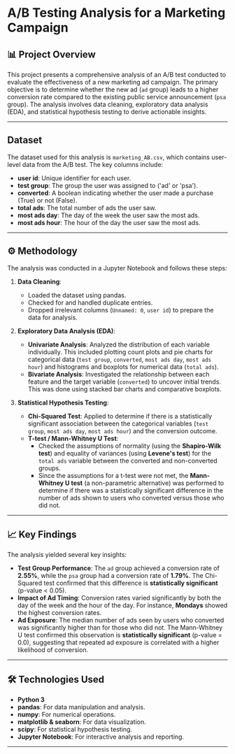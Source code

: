 # A/B Testing Analysis for a Marketing Campaign

## 📊 Project Overview

This project presents a comprehensive analysis of an A/B test conducted to evaluate the effectiveness of a new marketing ad campaign. The primary objective is to determine whether the new ad (`ad` group) leads to a higher conversion rate compared to the existing public service announcement (`psa` group). The analysis involves data cleaning, exploratory data analysis (EDA), and statistical hypothesis testing to derive actionable insights.

---

## Dataset

The dataset used for this analysis is `marketing_AB.csv`, which contains user-level data from the A/B test. The key columns include:

* **user id**: Unique identifier for each user.
* **test group**: The group the user was assigned to ('ad' or 'psa').
* **converted**: A boolean indicating whether the user made a purchase (True) or not (False).
* **total ads**: The total number of ads the user saw.
* **most ads day**: The day of the week the user saw the most ads.
* **most ads hour**: The hour of the day the user saw the most ads.

---

## ⚙️ Methodology

The analysis was conducted in a Jupyter Notebook and follows these steps:

1.  **Data Cleaning**:
    * Loaded the dataset using pandas.
    * Checked for and handled duplicate entries.
    * Dropped irrelevant columns (`Unnamed: 0`, `user id`) to prepare the data for analysis.

2.  **Exploratory Data Analysis (EDA)**:
    * **Univariate Analysis**: Analyzed the distribution of each variable individually. This included plotting count plots and pie charts for categorical data (`test group`, `converted`, `most ads day`, `most ads hour`) and histograms and boxplots for numerical data (`total ads`).
    * **Bivariate Analysis**: Investigated the relationship between each feature and the target variable (`converted`) to uncover initial trends. This was done using stacked bar charts and comparative boxplots.

3.  **Statistical Hypothesis Testing**:
    * **Chi-Squared Test**: Applied to determine if there is a statistically significant association between the categorical variables (`test group`, `most ads day`, `most ads hour`) and the conversion outcome.
    * **T-test / Mann-Whitney U Test**:
        * Checked the assumptions of normality (using the **Shapiro-Wilk test**) and equality of variances (using **Levene's test**) for the `total ads` variable between the converted and non-converted groups.
        * Since the assumptions for a t-test were not met, the **Mann-Whitney U test** (a non-parametric alternative) was performed to determine if there was a statistically significant difference in the number of ads shown to users who converted versus those who did not.

---

## 📈 Key Findings

The analysis yielded several key insights:

* **Test Group Performance**: The `ad` group achieved a conversion rate of **2.55%**, while the `psa` group had a conversion rate of **1.79%**. The Chi-Squared test confirmed that this difference is **statistically significant** (p-value < 0.05).
* **Impact of Ad Timing**: Conversion rates varied significantly by both the day of the week and the hour of the day. For instance, **Mondays** showed the highest conversion rates.
* **Ad Exposure**: The median number of ads seen by users who converted was significantly higher than for those who did not. The Mann-Whitney U test confirmed this observation is **statistically significant** (p-value = 0.0), suggesting that repeated ad exposure is correlated with a higher likelihood of conversion.

---

## 🛠️ Technologies Used

* **Python 3**
* **pandas**: For data manipulation and analysis.
* **numpy**: For numerical operations.
* **matplotlib & seaborn**: For data visualization.
* **scipy**: For statistical hypothesis testing.
* **Jupyter Notebook**: For interactive analysis and reporting.

---
